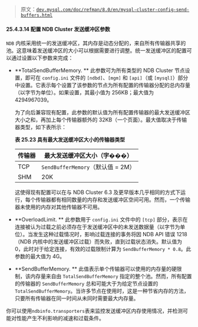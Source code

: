 > 原文：[`dev.mysql.com/doc/refman/8.0/en/mysql-cluster-config-send-buffers.html`](https://dev.mysql.com/doc/refman/8.0/en/mysql-cluster-config-send-buffers.html)

#### 25.4.3.14 配置 NDB Cluster 发送缓冲区参数

`NDB` 内核采用统一的发送缓冲区，其内存是动态分配的，来自所有传输器共享的池。这意味着发送缓冲区的大小可以根据需要进行调整。统一发送缓冲区的配置可以通过设置以下参数来完成：

+   **TotalSendBufferMemory. ** 此参数可为所有类型的 NDB Cluster 节点设置，即可在 `config.ini` 文件的 `[ndbd]`、`[mgm]` 和 `[api]`（或 `[mysql]`）部分中设置。它表示每个设置了该参数的节点为所有配置的传输器分配的总内存量（以字节为单位）。如果设置，其最小值为 256KB；最大值为 4294967039。

    为了向后兼容现有配置，此参数的默认值为所有配置传输器的最大发送缓冲区大小之和，再加上每个传输器额外的 32KB（一个页面）。最大值取决于传输器类型，如下表所示：

    **表 25.23 具有最大发送缓冲区大小的传输器类型**

    | 传输器 | 最大发送缓冲区大小（字���） |
    | --- | --- |
    | TCP | `SendBufferMemory`（默认值 = 2M） |
    | SHM | 20K |

    这使得现有配置可以在与 NDB Cluster 6.3 及更早版本几乎相同的方式下运行，每个传输器都有相同数量的内存和发送缓冲区空间可用。然而，一个传输器未使用的内存对其他传输器不可用。

+   **OverloadLimit. ** 此参数用于 `config.ini` 文件中的 `[tcp]` 部分，表示在连接被认为过载之前必须存在于发送缓冲区中的未发送数据量（以字节为单位）。当发生这种过载情况时，影响过载连接的事务将因 NDB API 错误 1218（NDB 内核中的发送缓冲区过载）而失败，直到过载状态消失。默认值为 0，此时对于给定连接，有效的过载限制计算为 `SendBufferMemory * 0.8`。此参数的最大值为 4G。

+   **SendBufferMemory. ** 此值表示单个传输器可以使用的内存量的硬限制，该内存量来自由 `TotalSendBufferMemory` 指定的整个池。然而，所有配置的传输器的 `SendBufferMemory` 总和可能大于为给定节点设置的 `TotalSendBufferMemory`。当许多节点在使用时，这是一种节省内存的方法，只要所有传输器在同一时间从未同时需要最大内存量。

你可以使用`ndbinfo.transporters`表来监控发送缓冲区内存使用情况，并检测可能对性能产生不利影响的减速和过载条件。
